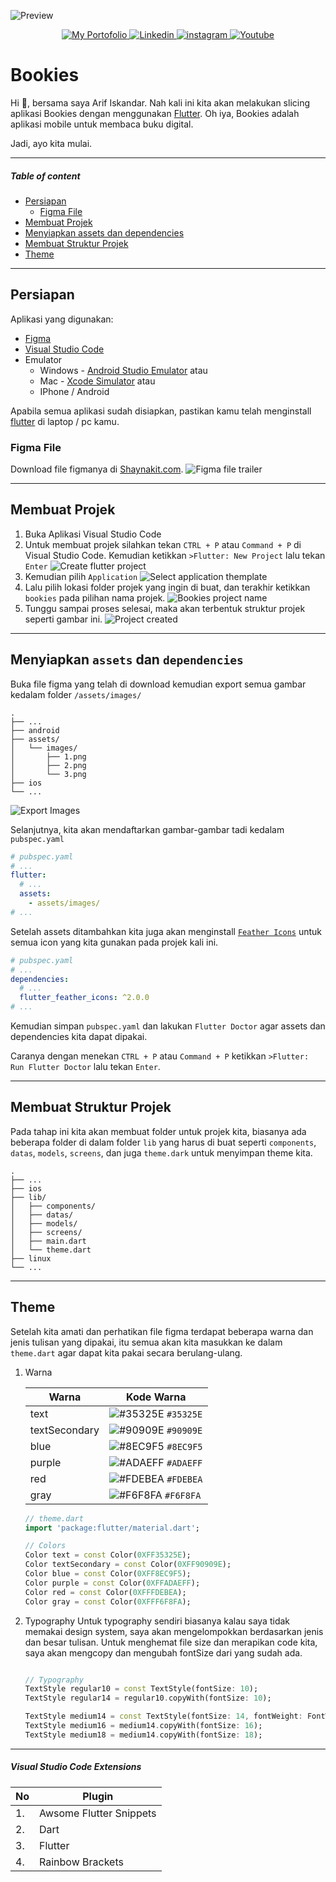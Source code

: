 ![Preview](/docs/images/video-example.gif)

<p align="center">
<a href="https://arifisme.dev/">
<img src="https://img.shields.io/badge/my_portfolio-000?style=for-the-badge&logo=google-chrome&logoColor=white" alt="My Portofolio"/>
</a>

<a href="https://id.linkedin.com/in/cuunoong/">
<img src="https://img.shields.io/badge/linkedin-0A66C2?style=for-the-badge&logo=linkedin&logoColor=white" alt="Linkedin"/>
</a>

<a href="https://instagram.com/cuunoong/">
<img src="https://img.shields.io/badge/instagram-E7486C?style=for-the-badge&logo=instagram&logoColor=white" alt="instagram"/>
</a>

<a href="https://www.youtube.com/channel/UCrjziO1uYfcBxbcTNjB2M_w">
<img src="https://img.shields.io/badge/youtube-FF0000?style=for-the-badge&logo=youtube&logoColor=white" alt="Youtube"/>
</a>
</p>

# Bookies

Hi 👋, bersama saya Arif Iskandar.
Nah kali ini kita akan melakukan slicing aplikasi Bookies dengan menggunakan [Flutter](https://flutter.io/). Oh iya, Bookies adalah aplikasi mobile untuk membaca buku digital.

Jadi, ayo kita mulai.

---

##### Table of content

- [Persiapan](#persiapan)
  - [Figma File](#figma-file)
- [Membuat Projek](#membuat-projek)
- [Menyiapkan assets dan dependencies](#menyiapkan-assets-dan-dependencies)
- [Membuat Struktur Projek](#membuat-struktur-projek)
- [Theme](#theme)

---

## Persiapan

Aplikasi yang digunakan:

- [Figma](https://www.figma.com)
- [Visual Studio Code](https://code.visualstudio.com/)
- Emulator
  - Windows - [Android Studio Emulator](https://developer.android.com/studio) atau
  - Mac - [Xcode Simulator](https://developer.apple.com/xcode/) atau
  - IPhone / Android

Apabila semua aplikasi sudah disiapkan, pastikan kamu telah menginstall [flutter](https://docs.flutter.dev/get-started/install) di laptop / pc kamu.

### Figma File

Download file figmanya di [Shaynakit.com](https://shaynakit.com/details/bookies-read-digital-book-app).
![Figma file trailer](/docs/images/figma-trailer.png)

---

## Membuat Projek

1. Buka Aplikasi Visual Studio Code
2. Untuk membuat projek silahkan tekan `CTRL + P` atau `Command + P` di Visual Studio Code. Kemudian ketikkan `>Flutter: New Project` lalu tekan `Enter`
   ![Create flutter project](/docs/images/create-flutter-project.png)
3. Kemudian pilih `Application`
   ![Select application themplate](/docs/images/select-application-themplate.png)
4. Lalu pilih lokasi folder projek yang ingin di buat, dan terakhir ketikkan `bookies` pada pilihan nama projek.
   ![Bookies project name](/docs/images/bookies-project-name.png)
5. Tunggu sampai proses selesai, maka akan terbentuk struktur projek seperti gambar ini.
   ![Project created](/docs/images/project-created.png)

---

## Menyiapkan `assets` dan `dependencies`

Buka file figma yang telah di download kemudian export semua gambar kedalam folder `/assets/images/`

```
.
├── ...
├── android
├── assets/
│   └── images/
│       ├── 1.png
│       ├── 2.png
│       └── 3.png
├── ios
└── ...
```

![Export Images](/docs/images/image-export.png)

Selanjutnya, kita akan mendaftarkan gambar-gambar tadi kedalam `pubspec.yaml`

```yaml
# pubspec.yaml
# ...
flutter:
  # ...
  assets:
    - assets/images/
# ...
```

Setelah assets ditambahkan kita juga akan menginstall [`Feather Icons`](https://feathericons.com/) untuk semua icon yang kita gunakan pada projek kali ini.

```yaml
# pubspec.yaml
# ...
dependencies:
  # ...
  flutter_feather_icons: ^2.0.0
# ...
```

Kemudian simpan `pubspec.yaml` dan lakukan `Flutter Doctor` agar assets dan dependencies kita dapat dipakai.

Caranya dengan menekan `CTRL + P` atau `Command + P` ketikkan `>Flutter: Run Flutter Doctor` lalu tekan `Enter`.

---

## Membuat Struktur Projek

Pada tahap ini kita akan membuat folder untuk projek kita, biasanya ada beberapa folder di dalam folder `lib` yang harus di buat seperti `components`, `datas`, `models`, `screens`, dan juga `theme.dark` untuk menyimpan theme kita.

```
.
├── ...
├── ios
├── lib/
│   ├── components/
│   ├── datas/
│   ├── models/
│   ├── screens/
│   ├── main.dart
│   └── theme.dart
├── linux
└── ...
```

---

## Theme

Setelah kita amati dan perhatikan file figma terdapat beberapa warna dan jenis tulisan yang dipakai, itu semua akan kita masukkan ke dalam `theme.dart` agar dapat kita pakai secara berulang-ulang.

1. Warna

   | Warna         | Kode Warna                                                             |
   | ------------- | ---------------------------------------------------------------------- |
   | text          | ![#35325E](https://via.placeholder.com/16/35325E/35325E.png) `#35325E` |
   | textSecondary | ![#90909E](https://via.placeholder.com/16/90909E/90909E.png) `#90909E` |
   | blue          | ![#8EC9F5](https://via.placeholder.com/16/8EC9F5/8EC9F5.png) `#8EC9F5` |
   | purple        | ![#ADAEFF](https://via.placeholder.com/16/ADAEFF/ADAEFF.png) `#ADAEFF` |
   | red           | ![#FDEBEA](https://via.placeholder.com/16/FDEBEA/FDEBEA.png) `#FDEBEA` |
   | gray          | ![#F6F8FA](https://via.placeholder.com/16/F6F8FA/F6F8FA.png) `#F6F8FA` |

   ```dart
   // theme.dart
   import 'package:flutter/material.dart';

   // Colors
   Color text = const Color(0XFF35325E);
   Color textSecondary = const Color(0XFF90909E);
   Color blue = const Color(0XFF8EC9F5);
   Color purple = const Color(0XFFADAEFF);
   Color red = const Color(0XFFFDEBEA);
   Color gray = const Color(0XFFF6F8FA);
   ```

2. Typography
   Untuk typography sendiri biasanya kalau saya tidak memakai design system, saya akan mengelompokkan berdasarkan jenis dan besar tulisan. Untuk menghemat file size dan merapikan code kita, saya akan mengcopy dan mengubah fontSize dari yang sudah ada.

   ```dart

   // Typography
   TextStyle regular10 = const TextStyle(fontSize: 10);
   TextStyle regular14 = regular10.copyWith(fontSize: 10);

   TextStyle medium14 = const TextStyle(fontSize: 14, fontWeight: FontWeight.w500);
   TextStyle medium16 = medium14.copyWith(fontSize: 16);
   TextStyle medium18 = medium14.copyWith(fontSize: 18);
   ```

---

##### Visual Studio Code Extensions

| No  | Plugin                  |
| --- | ----------------------- |
| 1.  | Awsome Flutter Snippets |
| 2.  | Dart                    |
| 3.  | Flutter                 |
| 4.  | Rainbow Brackets        |

```

```

